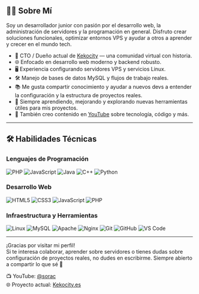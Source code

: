 ## 👨‍💻 Sobre Mí

Soy un desarrollador junior con pasión por el desarrollo web, la administración de servidores y la programación en general. Disfruto crear soluciones funcionales, optimizar entornos VPS y ayudar a otros a aprender y crecer en el mundo tech.

- 🧠 CTO / Dueño actual de [Kekocity](https://kekocity.es) — una comunidad virtual con historia.
- 🌐 Enfocado en desarrollo web moderno y backend robusto.
- 🖥️ Experiencia configurando servidores VPS y servicios Linux.
- 🛠️ Manejo de bases de datos MySQL y flujos de trabajo reales.
- 📚 Me gusta compartir conocimiento y ayudar a nuevos devs a entender la configuración y la estructura de proyectos reales.
- 🚀 Siempre aprendiendo, mejorando y explorando nuevas herramientas útiles para mis proyectos.
- 🎥 También creo contenido en [YouTube](https://youtube.com/@sorac) sobre tecnología, código y más.

---

## 🛠️ Habilidades Técnicas

### Lenguajes de Programación
![PHP](https://img.shields.io/badge/PHP-777BB4?style=flat&logo=php&logoColor=white)
![JavaScript](https://img.shields.io/badge/JavaScript-F7DF1E?style=flat&logo=javascript&logoColor=black)
![Java](https://img.shields.io/badge/Java-007396?style=flat&logo=java&logoColor=white)
![C++](https://img.shields.io/badge/C++-00599C?style=flat&logo=c%2B%2B&logoColor=white)
![Python](https://img.shields.io/badge/Python-3776AB?style=flat&logo=python&logoColor=white)

### Desarrollo Web
![HTML5](https://img.shields.io/badge/HTML5-E34F26?style=flat&logo=html5&logoColor=white)
![CSS3](https://img.shields.io/badge/CSS3-1572B6?style=flat&logo=css3&logoColor=white)
![JavaScript](https://img.shields.io/badge/JavaScript-F7DF1E?style=flat&logo=javascript&logoColor=black)
![PHP](https://img.shields.io/badge/PHP-777BB4?style=flat&logo=php&logoColor=white)

### Infraestructura y Herramientas
![Linux](https://img.shields.io/badge/Linux-FCC624?style=flat&logo=linux&logoColor=black)
![MySQL](https://img.shields.io/badge/MySQL-4479A1?style=flat&logo=mysql&logoColor=white)
![Apache](https://img.shields.io/badge/Apache-D22128?style=flat&logo=apache&logoColor=white)
![Nginx](https://img.shields.io/badge/Nginx-009639?style=flat&logo=nginx&logoColor=white)
![Git](https://img.shields.io/badge/Git-F05032?style=flat&logo=git&logoColor=white)
![GitHub](https://img.shields.io/badge/GitHub-181717?style=flat&logo=github&logoColor=white)
![VS Code](https://img.shields.io/badge/VS%20Code-007ACC?style=flat&logo=visual-studio-code&logoColor=white)

---

¡Gracias por visitar mi perfil!  
Si te interesa colaborar, aprender sobre servidores o tienes dudas sobre configuración de proyectos reales, no dudes en escribirme. Siempre abierto a compartir lo que sé 🙌

📺 YouTube: [@sorac](https://youtube.com/@sorac)  
🌐 Proyecto actual: [Kekocity.es](https://kekocity.es)
